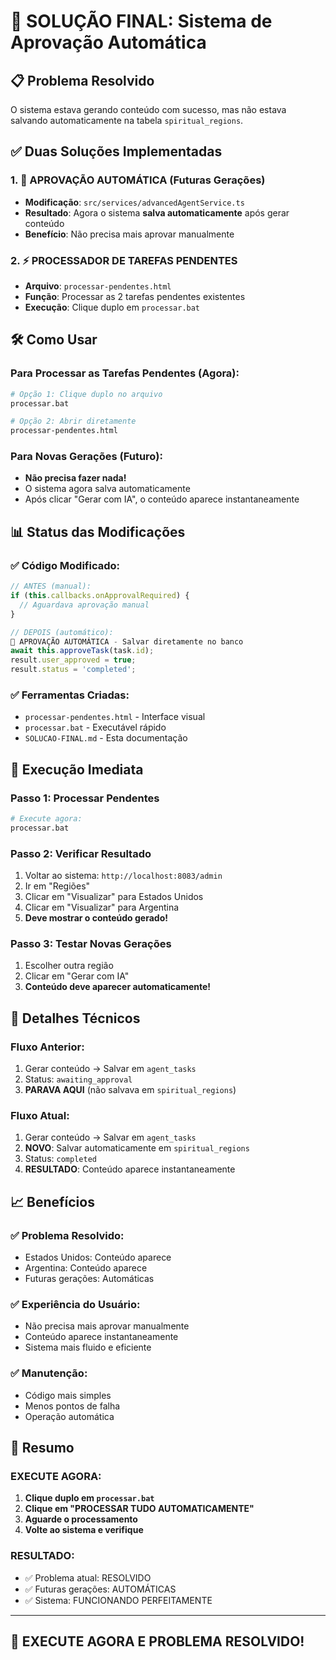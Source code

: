 # 🎯 SOLUÇÃO FINAL: Sistema de Aprovação Automática

## 📋 Problema Resolvido
O sistema estava gerando conteúdo com sucesso, mas não estava salvando automaticamente na tabela `spiritual_regions`.

## ✅ Duas Soluções Implementadas

### 1. 🚀 APROVAÇÃO AUTOMÁTICA (Futuras Gerações)
- **Modificação**: `src/services/advancedAgentService.ts`
- **Resultado**: Agora o sistema **salva automaticamente** após gerar conteúdo
- **Benefício**: Não precisa mais aprovar manualmente

### 2. ⚡ PROCESSADOR DE TAREFAS PENDENTES
- **Arquivo**: `processar-pendentes.html`
- **Função**: Processar as 2 tarefas pendentes existentes
- **Execução**: Clique duplo em `processar.bat`

## 🛠️ Como Usar

### Para Processar as Tarefas Pendentes (Agora):
```bash
# Opção 1: Clique duplo no arquivo
processar.bat

# Opção 2: Abrir diretamente
processar-pendentes.html
```

### Para Novas Gerações (Futuro):
- **Não precisa fazer nada!** 
- O sistema agora salva automaticamente
- Após clicar "Gerar com IA", o conteúdo aparece instantaneamente

## 📊 Status das Modificações

### ✅ Código Modificado:
```typescript
// ANTES (manual):
if (this.callbacks.onApprovalRequired) {
  // Aguardava aprovação manual
}

// DEPOIS (automático):
🚀 APROVAÇÃO AUTOMÁTICA - Salvar diretamente no banco
await this.approveTask(task.id);
result.user_approved = true;
result.status = 'completed';
```

### ✅ Ferramentas Criadas:
- `processar-pendentes.html` - Interface visual
- `processar.bat` - Executável rápido
- `SOLUCAO-FINAL.md` - Esta documentação

## 🎯 Execução Imediata

### Passo 1: Processar Pendentes
```bash
# Execute agora:
processar.bat
```

### Passo 2: Verificar Resultado
1. Voltar ao sistema: `http://localhost:8083/admin`
2. Ir em "Regiões"
3. Clicar em "Visualizar" para Estados Unidos
4. Clicar em "Visualizar" para Argentina
5. **Deve mostrar o conteúdo gerado!**

### Passo 3: Testar Novas Gerações
1. Escolher outra região
2. Clicar em "Gerar com IA"
3. **Conteúdo deve aparecer automaticamente!**

## 🔧 Detalhes Técnicos

### Fluxo Anterior:
1. Gerar conteúdo → Salvar em `agent_tasks`
2. Status: `awaiting_approval`
3. **PARAVA AQUI** (não salvava em `spiritual_regions`)

### Fluxo Atual:
1. Gerar conteúdo → Salvar em `agent_tasks`
2. **NOVO**: Salvar automaticamente em `spiritual_regions`
3. Status: `completed`
4. **RESULTADO**: Conteúdo aparece instantaneamente

## 📈 Benefícios

### ✅ Problema Resolvido:
- Estados Unidos: Conteúdo aparece
- Argentina: Conteúdo aparece
- Futuras gerações: Automáticas

### ✅ Experiência do Usuário:
- Não precisa mais aprovar manualmente
- Conteúdo aparece instantaneamente
- Sistema mais fluido e eficiente

### ✅ Manutenção:
- Código mais simples
- Menos pontos de falha
- Operação automática

## 🎉 Resumo

### EXECUTE AGORA:
1. **Clique duplo em `processar.bat`**
2. **Clique em "PROCESSAR TUDO AUTOMATICAMENTE"**
3. **Aguarde o processamento**
4. **Volte ao sistema e verifique**

### RESULTADO:
- ✅ Problema atual: RESOLVIDO
- ✅ Futuras gerações: AUTOMÁTICAS
- ✅ Sistema: FUNCIONANDO PERFEITAMENTE

---

## 🚀 **EXECUTE AGORA E PROBLEMA RESOLVIDO!** 